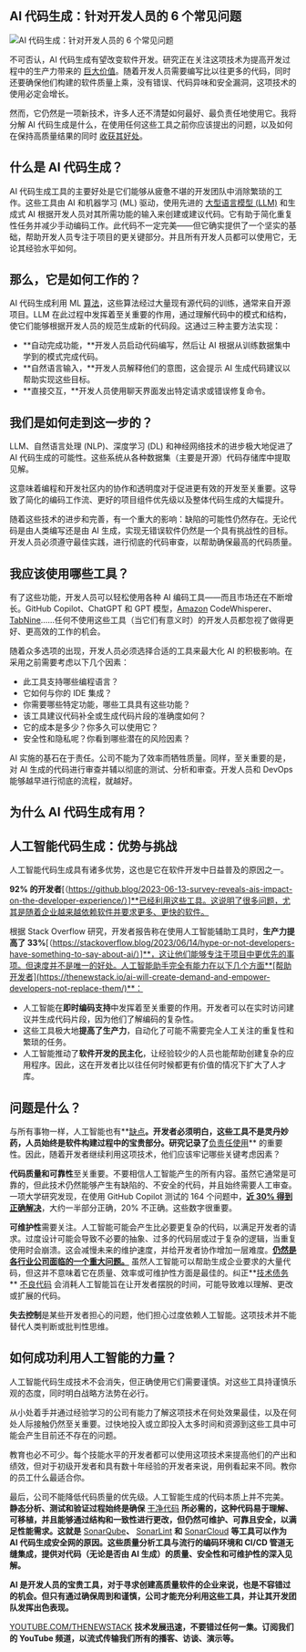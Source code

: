 ## AI 代码生成：针对开发人员的 6 个常见问题

![AI 代码生成：针对开发人员的 6 个常见问题](https://cdn.thenewstack.io/media/2024/04/614ed5ae-ai-code-generation-developer-faq-1024x576.jpg)

不可否认，AI 代码生成有望改变软件开发。研究正在关注这项技术为提高开发过程中的生产力带来的 [巨大价值](https://www.businessinsider.com/ai-builds-software-under-7-minutes-less-than-dollar-study-2023-9)。随着开发人员需要编写比以往更多的代码，同时还要确保他们构建的软件质量上乘，没有错误、代码异味和安全漏洞，这项技术的使用必定会增长。

然而，它仍然是一项新技术，许多人还不清楚如何最好、最负责任地使用它。我将分解 AI 代码生成是什么，在使用任何这些工具之前你应该提出的问题，以及如何在保持高质量结果的同时 [收获其好处](https://thenewstack.io/arming-developers-with-the-power-of-clean-code/)。

## 什么是 AI 代码生成？

AI 代码生成工具的主要好处是它们能够从疲惫不堪的开发团队中消除繁琐的工作。这些工具由 AI 和机器学习 (ML) 驱动，使用先进的 [大型语言模型 (LLM)](https://thenewstack.io/llm/) 和生成式 AI 根据开发人员对其所需功能的输入来创建或建议代码。它有助于简化重复性任务并减少手动编码工作。此代码不一定完美——但它确实提供了一个坚实的基础，帮助开发人员专注于项目的更关键部分。并且所有开发人员都可以使用它，无论其经验水平如何。

## 那么，它是如何工作的？

AI 代码生成利用 ML [算法](https://roadmap.sh/datastructures-and-algorithms)，这些算法经过大量现有源代码的训练，通常来自开源项目。LLM 在此过程中发挥着至关重要的作用，通过理解代码中的模式和结构，使它们能够根据开发人员的规范生成新的代码段。这通过三种主要方法实现：

- **自动完成功能，**开发人员启动代码编写，然后让 AI 根据从训练数据集中学到的模式完成代码。
- **自然语言输入，**开发人员解释他们的意图，这会提示 AI 生成代码建议以帮助实现这些目标。
- **直接交互，**开发人员使用聊天界面发出特定请求或错误修复命令。

## 我们是如何走到这一步的？

LLM、自然语言处理 (NLP)、深度学习 (DL) 和神经网络技术的进步极大地促进了 AI 代码生成的可能性。这些系统从各种数据集（主要是开源）代码存储库中提取见解。

这意味着编程和开发社区内的协作和透明度对于促进更有效的开发至关重要。这导致了简化的编码工作流、更好的项目组件优先级以及整体代码生成的大幅提升。

随着这些技术的进步和完善，有一个重大的影响：缺陷的可能性仍然存在。无论代码是由人类编写还是由 AI 生成，实现无错误软件仍然是一个具有挑战性的目标。开发人员必须遵守最佳实践，进行彻底的代码审查，以帮助确保最高的代码质量。

## 我应该使用哪些工具？

有了这些功能，开发人员可以轻松使用各种 AI 编码工具——而且市场还在不断增长。GitHub Copilot、ChatGPT 和 GPT 模型，[Amazon](https://aws.amazon.com/?utm_content=inline+mention) CodeWhisperer、[TabNine](https://www.tabnine.com/?utm_content=inline+mention)……任何不使用这些工具（当它们有意义时）的开发人员都忽视了做得更好、更高效的工作的机会。

随着众多选项的出现，开发人员必须选择合适的工具来最大化 AI 的积极影响。在采用之前需要考虑以下几个因素：

- 此工具支持哪些编程语言？
- 它如何与你的 IDE 集成？
- 你需要哪些特定功能，哪些工具具有这些功能？
- 该工具建议代码补全或生成代码片段的准确度如何？
- 它的成本是多少？你多久可以使用它？
- 安全性和隐私呢？你看到哪些潜在的风险因素？

AI 实施的基石在于责任。公司不能为了效率而牺牲质量。同样，至关重要的是，对 AI 生成的代码进行审查并辅以彻底的测试、分析和审查。开发人员和 DevOps 能够越早进行彻底的流程，就越好。

## 为什么 AI 代码生成有用？
## 人工智能代码生成：优势与挑战

人工智能代码生成具有诸多优势，这也是它在软件开发中日益普及的原因之一。

**92% 的开发者**[（https://github.blog/2023-06-13-survey-reveals-ais-impact-on-the-developer-experience/）]**已经利用这些工具。这说明了很多问题，尤其是随着企业越来越依赖软件并要求更多、更快的软件。

根据 Stack Overflow 研究，开发者报告称在使用人工智能辅助工具时，**生产力提高了 33%**[（https://stackoverflow.blog/2023/06/14/hype-or-not-developers-have-something-to-say-about-ai/）]**，这让他们能够专注于项目中更优先的事项。但速度并不是唯一的好处。人工智能助手完全有能力在以下几个方面**[帮助开发者](https://thenewstack.io/ai-will-create-demand-and-empower-developers-not-replace-them/)**：

- 人工智能在**即时编码支持**中发挥着至关重要的作用。开发者可以在实时访问建议并生成代码片段，因为他们了解编码的复杂性。
- 这些工具极大地**提高了生产力**，自动化了可能不需要完全人工关注的重复性和繁琐的任务。
- 人工智能推动了**软件开发的民主化**，让经验较少的人员也能帮助创建复杂的应用程序。因此，这在开发者比以往任何时候都更有价值的情况下扩大了人才库。

## 问题是什么？

与所有事物一样，人工智能也有**[缺点](https://thenewstack.io/10-pitfalls-to-keep-in-mind-with-ai-software-development/)**。开发者必须明白，这些工具不是灵丹妙药，人员始终是软件构建过程中的宝贵部分。研究记录了**[负责任使用](https://arxiv.org/pdf/2307.12596.pdf)** 的重要性。因此，随着开发者继续利用这项技术，他们应该牢记哪些关键考虑因素？

**代码质量和可靠性**至关重要。不要相信人工智能产生的所有内容。虽然它通常是可靠的，但此技术仍然能够产生有缺陷的、不安全的代码，并且始终需要人工审查。一项大学研究发现，在使用 GitHub Copilot 测试的 164 个问题中，**[近 30% 得到正确解决](https://dl.acm.org/doi/pdf/10.1145/3558489.3559072)**，大约一半部分正确，20% 不正确。这些数字很重要。

**可维护性**需要关注。人工智能可能会产生比必要更复杂的代码，以满足开发者的请求。过度设计可能会导致不必要的抽象、过多的代码层或过于复杂的逻辑，当重复使用时会崩溃。这会减慢未来的维护速度，并给开发者协作增加一层难度。**[仍然是各行业公司面临的一个重大问题。](https://www.sonarsource.com/learn/technical-debt/)** 虽然人工智能可以帮助生成企业要求的大量代码，但这并不意味着它在质量、效率或可维护性方面是最佳的。纠正**[技术债务](https://thenewstack.io/bad-code-stalls-developer-velocity/)** [不良代码](https://thenewstack.io/bad-code-stalls-developer-velocity/) 会消耗人工智能旨在让开发者摆脱的时间，可能导致难以理解、更改或扩展的代码。

**失去控制**是某些开发者担心的问题，他们担心过度依赖人工智能。这项技术并不能替代人类判断或批判性思维。

## 如何成功利用人工智能的力量？

人工智能代码生成技术不会消失，但正确使用它们需要谨慎。对这些工具持谨慎乐观的态度，同时明白战略方法势在必行。

从小处着手并通过经验学习的公司有能力了解这项技术在何处效果最佳，以及在何处人际接触仍然至关重要。过快地投入或立即投入太多时间和资源到这些工具中可能会产生目前还不存在的问题。

教育也必不可少。每个技能水平的开发者都可以使用这项技术来提高他们的产出和绩效，但对于初级开发者和具有数十年经验的开发者来说，用例看起来不同。教你的员工什么最适合你。

最后，公司不能降低代码质量的优先级。人工智能生成的代码本质上并不完美。
**静态分析、测试和验证过程始终是确保** [干净代码](https://www.sonarsource.com/solutions/clean-code/) **所必需的，这种代码易于理解、可移植，并且能够通过结构和一致性进行更改，但仍然可维护、可靠且安全，以满足性能需求。这就是** [SonarQube](https://www.sonarsource.com/products/sonarqube/)**、** [SonarLint](https://www.sonarsource.com/products/sonarlint/) **和** [SonarCloud](https://www.sonarsource.com/products/sonarcloud/) **等工具可以作为 AI 代码生成安全网的原因。这些质量分析工具与流行的编码环境和 CI/CD 管道无缝集成，提供对代码（无论是否由 AI 生成）的质量、安全性和可维护性的深入见解。**

**AI 是开发人员的宝贵工具，对于寻求创建高质量软件的企业来说，也是不容错过的机会。但只有通过确保周到和谨慎，公司才能充分利用这些工具，并让其开发团队发挥出色表现。**

[YOUTUBE.COM/THENEWSTACK](https://youtube.com/thenewstack?sub_confirmation=1)
**技术发展迅速，不要错过任何一集。订阅我们的 YouTube 频道，以流式传输我们所有的播客、访谈、演示等。**